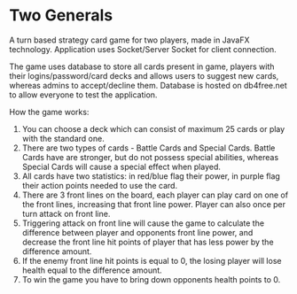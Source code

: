 # Two Generals

A turn based strategy card game for two players, made in JavaFX technology. Application uses Socket/Server Socket for client connection.

The game uses database to store all cards present in game, players with their logins/password/card decks and allows users to suggest new cards, whereas admins to accept/decline them. Database is hosted on db4free.net to allow everyone to test the application.


How the game works:
1) You can choose a deck which can consist of maximum 25 cards or play with the standard one.
2) There are two types of cards - Battle Cards and Special Cards. Battle Cards have are stronger, but do not possess special abilities, whereas Special Cards will cause a special effect when played.
3) All cards have two statistics: in red/blue flag their power, in purple flag their action points needed to use the card.
4) There are 3 front lines on the board, each player can play card on one of the front lines, increasing that front line power. Player can also once per turn attack on front line.
5) Triggering attack on front line will cause the game to calculate the difference between player and opponents front line power, and decrease the front line hit points of player that has less power by the difference amount.
6) If the enemy front line hit points is equal to 0, the losing player will lose health equal to the difference amount.
7) To win the game you have to bring down opponents health points to 0.
